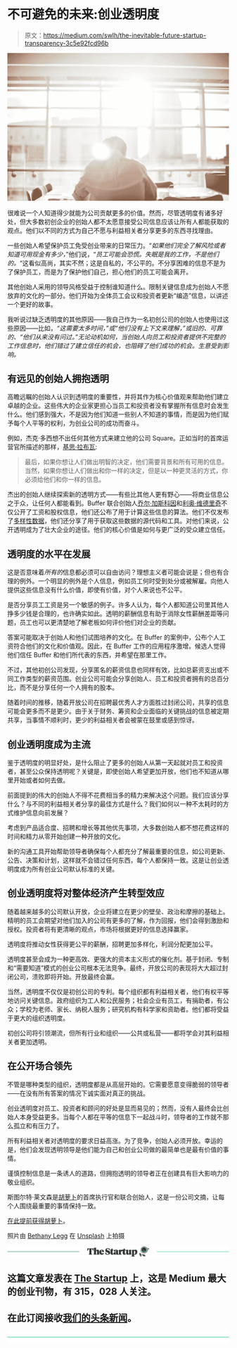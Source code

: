# 不可避免的未来:创业透明度

> 原文：<https://medium.com/swlh/the-inevitable-future-startup-transparency-3c5e92fcd96b>

![](img/6c7b79441196647461177365b9e493db.png)

很难说一个人知道得少就能为公司贡献更多的价值。然而，尽管透明度有诸多好处，但大多数初创企业的创始人都不太愿意接受公司信息应该让所有人都能获取的观点。他们以不同的方式为自己不愿与利益相关者分享更多的东西寻找理由。

一些创始人希望保护员工免受创业带来的日常压力。“*如果他们完全了解风险或者知道可用现金有多少，*”他们说，“*员工可能会恐慌。失眠是我的工作，不是他们的。*“这看似高尚，其实不然；这是自私的，不公平的。不分享困难的信息不是为了保护员工，而是为了保护他们自己，担心他们的员工可能会离开。

其他创始人采用的领导风格受益于控制谁知道什么。限制关键信息成为创始人不愿放弃的文化的一部分。他们开始为全体员工会议和投资者更新“编造”信息，以讲述一个更好的故事。

我听说过缺乏透明度的其他原因——我自己作为一名初创公司的创始人也使用过这些原因——比如，*“这需要太多时间，”*或*“他们没有上下文来理解，”*或旧的、可靠的、*“他们从来没有问过。”无论动机如何，当创始人向员工和投资者提供不完整的工作信息时，他们错过了建立信任的机会，也阻碍了他们成功的机会。生意受到影响。*

## 有远见的创始人拥抱透明

高瞻远瞩的创始人认识到透明度的重要性，并将其作为核心价值观来帮助他们建立卓越的企业。这些伟大的企业家更担心当员工和投资者没有掌握所有信息时会发生什么。他们感到强大，不是因为他们知道一些别人不知道的事情，而是因为他们赋予每个人平等的权利，为创业公司的成功而奋斗。

例如，杰克·多西想不出任何其他方式来建立他的公司 Square。正如当时的首席运营官所描述的那样，[基思·拉布瓦](https://twitter.com/rabois):

> 最后，如果你想让人们做出明智的决定，他们需要背景和所有可用的信息。当然，如果你想让人们做出和你一样的决定，但是以一种更灵活的方式，你必须给他们和你一样的信息。

杰出的创始人继续探索新的透明方式——有些比其他人更有野心——将商业信息公之于众，让任何人都能看到。Buffer 联合创始人[乔尔·加斯科因](https://twitter.com/joelgascoigne)和[利奥·维德里奇](https://twitter.com/LeoWid)不仅公开了工资和股权信息，他们还公布了用于计算这些信息的算法。他们不仅发布了[多样性数据](http://diversity.buffer.com/)，他们还分享了用于获取这些数据的源代码和工具。对他们来说，公开透明成为了壮大企业的途径。他们的核心价值是如何与更广泛的受众建立信任。

## 透明度的水平在发展

这是否意味着*所有的*信息都必须可以自由访问？理想主义者可能会说是；但也有合理的例外。一个明显的例外是个人信息，例如员工何时受到处分或被解雇。向他人提供这些信息没有什么价值，即使有价值，对个人来说也不公平。

是否分享员工工资是另一个敏感的例子。许多人认为，每个人都知道公司里其他人挣多少钱是合理的，也许确实如此。透明的薪酬信息有助于消除女性薪酬差距等问题，员工也可以更清楚地了解老板如何评价他们对企业的贡献。

答案可能取决于创始人和他们试图培养的文化。在 Buffer 的案例中，公布个人工资符合他们的文化和价值观。因此，在 Buffer 工作的应用程序激增。候选人觉得他们信任 Buffer 和他们所代表的东西，并希望在那里工作。

不过，其他初创公司发现，分享匿名的薪资信息也同样有效，比如总薪资支出或不同工作类型的薪资范围。创业公司可能会分享创始人、员工和投资者拥有的总百分比，而不是分享任何一个人拥有的股本。

随着时间的推移，随着开放公司在招聘最优秀人才方面胜过封闭公司，共享的信息可能会更多而不是更少。由于关于财务、筹资和企业面临的关键挑战的信息被定期共享，当事情不顺利时，更少的利益相关者会被蒙在鼓里或感到惊讶。

## 创业透明度成为主流

鉴于透明度的明显好处，是什么阻止了更多的创始人从第一天起就对员工和投资者，甚至公众保持透明呢？关键是，即使创始人希望更加开放，他们也不知道从哪里开始或者如何去做。

前面提到的伟大的创始人不得不花费相当多的精力来解决这个问题。我们应该分享什么？与不同的利益相关者分享的最佳方式是什么？我们如何以一种不太耗时的方式维护信息向前发展？

考虑到产品适合度、招聘和增长等其他优先事项，大多数创始人都不想花费这样的时间和精力从零开始创建一种开放的文化。

新的沟通工具开始帮助领导者确保每个人都充分了解最重要的信息，如公司更新、公告、决策和计划，这样就不会错过任何东西，每个人都保持一致。这是让创业透明度成为所有创业公司默认标准的关键。

## 创业透明度将对整体经济产生转型效应

随着越来越多的公司默认开放，企业将建立在更少的壁垒、政治和摩擦的基础上。精明的员工会期望对他们加入的公司有更多的了解，作为回报，他们会得到激励和授权。投资者将有更清晰的观点，市场将根据更好的信息选择赢家。

透明度将推动女性获得更公平的薪酬，招聘更加多样化，利润分配更加公平。

透明度甚至会成为一种更高效、更强大的资本主义形式的催化剂。基于封闭、专制和“需要知道”模式的创业公司根本无法竞争。最终，开放公司的表现将大大超过封闭公司，溃败即将开始。开放最终会赢。

当然，透明度不仅仅是初创公司的专利。每个组织都有利益相关者，他们有权平等地访问关键信息。政府组织为工人和公民服务；社会企业有员工，有捐助者，有公众；学校为老师、家长、纳税人服务；研究机构有科学家和资助者。他们都将受益于更大的组织透明度。

初创公司将引领潮流，但所有行业和组织——公共或私营——都将学会对其利益相关者更加透明。

## 在公开场合领先

不管是哪种类型的组织，透明度都是从高层开始的。它需要愿意变得脆弱的领导者——在没有所有答案的情况下诚实面对真正的挑战。

创业透明度对员工、投资者和顾问的好处是显而易见的；然而，没有人最终会比创始人本身受益更多。当每个人都在平等的信息下一起战斗时，领导者的工作就不那么孤立和有压力了。

所有利益相关者对透明度的要求日益高涨。为了竞争，创始人必须开放。幸运的是，他们会发现透明领导是他们能为自己和创业公司做的最简单也是最有价值的事情。

谨慎控制信息是一条诱人的道路，但拥抱透明的领导者正在创建具有巨大影响力的敬业组织。

斯图尔特·莱文森是[胡萝卜](https://carrot.io)的首席执行官和联合创始人，这是一份公司文摘，让每个人围绕最重要的事情保持一致。

[在此提前获得胡萝卜](https://carrot.io)。

照片由 [Bethany Legg](https://unsplash.com/photos/75nbwHfDsnY?utm_source=unsplash&utm_medium=referral&utm_content=creditCopyText) 在 [Unsplash](https://unsplash.com/@stulev/likes?utm_source=unsplash&utm_medium=referral&utm_content=creditCopyText) 上拍摄

[![](img/308a8d84fb9b2fab43d66c117fcc4bb4.png)](https://medium.com/swlh)

## 这篇文章发表在 [The Startup](https://medium.com/swlh) 上，这是 Medium 最大的创业刊物，有 315，028 人关注。

## 在此订阅接收[我们的头条新闻](http://growthsupply.com/the-startup-newsletter/)。

[![](img/b0164736ea17a63403e660de5dedf91a.png)](https://medium.com/swlh)